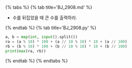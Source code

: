 {% tabs %}
{% tab title='BJ_2908.md' %}

* 수를 뒤집었을 때 큰 수를 출력하라.

{% endtab %}
{% tab title='BJ_2908.py' %}

```py
a, b = map(int, input().split())
ra = (a % 10) * 100 + (a // 10 % 10) * 10 + (a // 100)
rb = (b % 10) * 100 + (b // 10 % 10) * 10 + (b // 100)
print(max(ra, rb))
```

{% endtab %}
{% endtabs %}